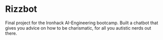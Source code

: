 # Rizzbot
Final project for the Ironhack AI-Engineering bootcamp. Built a chatbot that gives you advice on how to be charismatic, for all you autistic nerds out there. 
